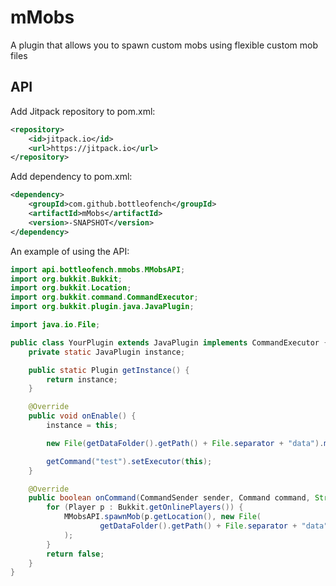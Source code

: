 # mMobs

A plugin that allows you to spawn custom mobs using flexible custom mob files

## API

Add Jitpack repository to pom.xml:
```xml
<repository>
    <id>jitpack.io</id>
    <url>https://jitpack.io</url>
</repository>
```
Add dependency to pom.xml:
```xml
<dependency>
    <groupId>com.github.bottleofench</groupId>
    <artifactId>mMobs</artifactId>
    <version>-SNAPSHOT</version>
</dependency>
```
An example of using the API:

```java
import api.bottleofench.mmobs.MMobsAPI;
import org.bukkit.Bukkit;
import org.bukkit.Location;
import org.bukkit.command.CommandExecutor;
import org.bukkit.plugin.java.JavaPlugin;

import java.io.File;

public class YourPlugin extends JavaPlugin implements CommandExecutor {
    private static JavaPlugin instance;

    public static Plugin getInstance() {
        return instance;
    }

    @Override
    public void onEnable() {
        instance = this;

        new File(getDataFolder().getPath() + File.separator + "data").mkdirs();

        getCommand("test").setExecutor(this);
    }

    @Override
    public boolean onCommand(CommandSender sender, Command command, String label, String[] args) {
        for (Player p : Bukkit.getOnlinePlayers()) {
            MMobsAPI.spawnMob(p.getLocation(), new File(
                    getDataFolder().getPath() + File.separator + "data" + File.separator + "test.yml")
            );
        }
        return false;
    }
}

```
